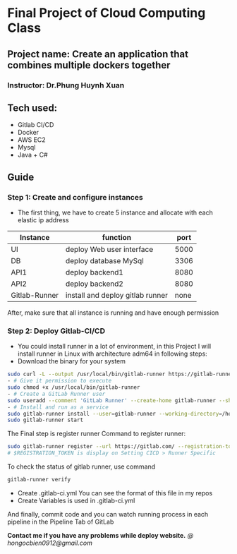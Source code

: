 # Final Project of Cloud Computing Class
## Project name: Create an application that combines multiple dockers together
### Instructor: Dr.Phung Huynh Xuan
## Tech used:
- Gitlab CI/CD 
- Docker 
- AWS EC2 
- Mysql
- Java + C#

## Guide
### Step 1: Create and configure instances
- The first thing, we have to create 5 instance and allocate with each elastic ip address

| Instance | function | port |
| ------ | ------ | ------ |
| UI |  deploy Web user interface | 5000 |
| DB | deploy database MySql | 3306 |
| API1 | deploy backend1 | 8080 |
| API2 | deploy backend2 | 8080 |
| Gitlab-Runner | install and deploy gitlab runner | none |

After, make sure that all instance is running and have enough permission
### Step 2: Deploy Gitlab-CI/CD

- You could install runner in a lot of environment, in this Project
I will install runner in Linux with architecture  adm64 in following steps:
-  Download the binary for your system
``` bash
sudo curl -L --output /usr/local/bin/gitlab-runner https://gitlab-runner-downloads.s3.amazonaws.com/latest/binaries/gitlab-runner-linux-amd64
- # Give it permission to execute
sudo chmod +x /usr/local/bin/gitlab-runner
- # Create a GitLab Runner user
sudo useradd --comment 'GitLab Runner' --create-home gitlab-runner --shell /bin/bash
- # Install and run as a service
sudo gitlab-runner install --user=gitlab-runner --working-directory=/home/gitlab-runner
sudo gitlab-runner start
```
The Final step is register runner
Command to register runner:
``` bash
sudo gitlab-runner register --url https://gitlab.com/ --registration-token $REGISTRATION_TOKEN
# $REGISTRATION_TOKEN is display on Setting CICD > Runner Specific
```

To check the status of gitlab runner, use command
``` bash
gitlab-runner verify
```
- Create .gitlab-ci.yml 
You can see the format of this file in my repos
- Create Variables is used in .gitlab-ci.yml

And finally, commit code and you can watch running process in each pipeline in the Pipeline Tab of GitLab

**Contact me if you have any problems while deploy website.**
_@ hongocbien0912@gmail.com_

